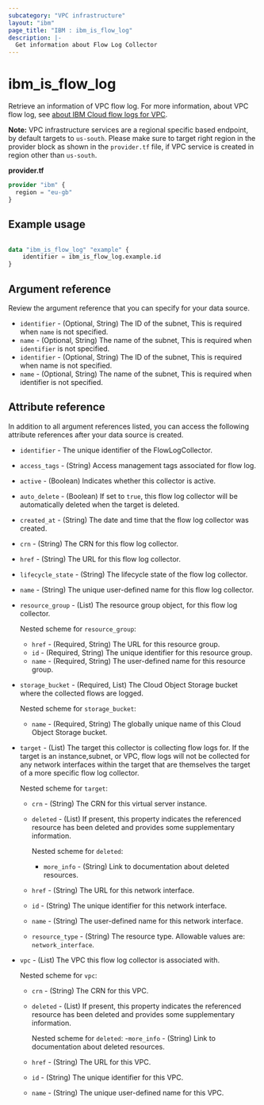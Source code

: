 ```yaml
---
subcategory: "VPC infrastructure"
layout: "ibm"
page_title: "IBM : ibm_is_flow_log"
description: |-
  Get information about Flow Log Collector
---
```


# ibm_is_flow_log
Retrieve an information of VPC flow log. For more information, about VPC flow log, see [about IBM Cloud flow logs for VPC](https://cloud.ibm.com/docs/vpc?topic=vpc-flow-logs).

**Note:** 
VPC infrastructure services are a regional specific based endpoint, by default targets to `us-south`. Please make sure to target right region in the provider block as shown in the `provider.tf` file, if VPC service is created in region other than `us-south`.

**provider.tf**

```terraform
provider "ibm" {
  region = "eu-gb"
}
```

## Example usage

```terraform

data "ibm_is_flow_log" "example" {
	identifier = ibm_is_flow_log.example.id
}
```

## Argument reference

Review the argument reference that you can specify for your data source.

- `identifier` - (Optional, String) The ID of the subnet, This is required when `name` is not specified.
- `name` - (Optional, String) The name of the subnet,  This is required when `identifier` is not specified.
- `identifier` - (Optional, String) The ID of the subnet, This is required when name is not specified.
- `name` - (Optional, String) The name of the subnet,  This is required when identifier is not specified.

## Attribute reference

In addition to all argument references listed, you can access the following attribute references after your data source is created.

- `identifier` - The unique identifier of the FlowLogCollector.
- `access_tags` - (String) Access management tags associated for flow log.
- `active` - (Boolean) Indicates whether this collector is active.
- `auto_delete` - (Boolean) If set to `true`, this flow log collector will be automatically deleted when the target is deleted.
- `created_at` - (String) The date and time that the flow log collector was created.
- `crn` - (String) The CRN for this flow log collector.
- `href` - (String) The URL for this flow log collector.
- `lifecycle_state` - (String) The lifecycle state of the flow log collector.
- `name` - (String) The unique user-defined name for this flow log collector.
- `resource_group` - (List) The resource group object, for this flow log collector.

	Nested scheme for `resource_group`:
    - `href` - (Required, String) The URL for this resource group.
    - `id` - (Required, String) The unique identifier for this resource group.
    - `name` - (Required, String) The user-defined name for this resource group.

- `storage_bucket` - (Required, List) The Cloud Object Storage bucket where the collected flows are logged.
  
	Nested scheme for `storage_bucket`:
    - `name` - (Required, String) The globally unique name of this Cloud Object Storage bucket.

- `target` - (List) The target this collector is collecting flow logs for. If the target is an instance,subnet, or VPC, flow logs will not be collected for any network interfaces within the target that are themselves the target of a more specific flow log collector.

	Nested scheme for `target`:
    - `crn` - (String) The CRN for this virtual server instance.
    - `deleted` - (List) If present, this property indicates the referenced resource has been deleted and provides some supplementary information.
	
		Nested scheme for `deleted`:
      	- `more_info` - (String) Link to documentation about deleted resources.
    - `href` - (String) The URL for this network interface.
	- `id` - (String) The unique identifier for this network interface.
   	- `name` - (String) The user-defined name for this network interface.
  	- `resource_type` - (String) The resource type. Allowable values are: `network_interface`.

- `vpc` - (List) The VPC this flow log collector is associated with.
	
	Nested scheme for `vpc`:
	- `crn` - (String) The CRN for this VPC.
	- `deleted` - (List) If present, this property indicates the referenced resource has been deleted and provides some supplementary information.
		
		Nested scheme for `deleted`:
  		-`more_info` - (String) Link to documentation about deleted resources.
	- `href` - (String) The URL for this VPC.
	- `id` - (String) The unique identifier for this VPC.
	- `name` - (String) The unique user-defined name for this VPC.
